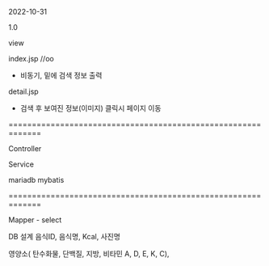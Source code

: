 2022-10-31

1.0

view

index.jsp //oo
- 비동기, 밑에 검색 정보 출력

detail.jsp
- 검색 후 보여진 정보(이미지) 클릭시 페이지 이동

=============================================================

Controller

Service

mariadb
mybatis

=============================================================

Mapper - select

DB 설계
음식ID, 음식명, Kcal, 사진명

영양소( 탄수화물, 단백질, 지방, 비타민 A, D, E, K, C), 













































